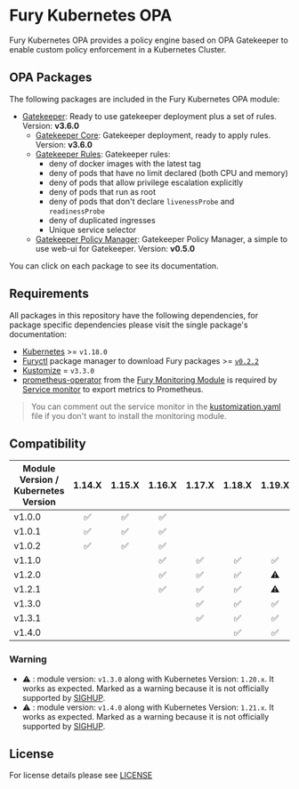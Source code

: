 # Fury Kubernetes OPA

Fury Kubernetes OPA provides a policy engine based on OPA Gatekeeper to enable custom policy enforcement in a
Kubernetes Cluster.

## OPA Packages

The following packages are included in the Fury Kubernetes OPA module:

- [Gatekeeper](katalog/gatekeeper): Ready to use gatekeeper deployment plus a set of rules. Version: **v3.6.0**
  - [Gatekeeper Core](katalog/gatekeeper/core): Gatekeeper deployment, ready to apply rules. Version: **v3.6.0**
  - [Gatekeeper Rules](katalog/gatekeeper/rules): Gatekeeper rules:
    - deny of docker images with the latest tag
    - deny of pods that have no limit declared (both CPU and memory)
    - deny of pods that allow privilege escalation explicitly
    - deny of pods that run as root
    - deny of pods that don't declare `livenessProbe` and `readinessProbe`
    - deny of duplicated ingresses
    - Unique service selector
  - [Gatekeeper Policy Manager](katalog/gatekeeper/gpm): Gatekeeper Policy Manager, a simple to use web-ui for
  Gatekeeper. Version: **v0.5.0**

You can click on each package to see its documentation.

## Requirements

All packages in this repository have the following dependencies, for package
specific dependencies please visit the single package's documentation:

- [Kubernetes](https://kubernetes.io) >= `v1.18.0`
- [Furyctl](https://github.com/sighupio/furyctl) package manager to download
    Fury packages >= [`v0.2.2`](https://github.com/sighupio/furyctl/releases/tag/v0.2.2)
- [Kustomize](https://github.com/kubernetes-sigs/kustomize) = `v3.3.0`
- [prometheus-operator](https://github.com/sighupio/fury-kubernetes-monitoring/tree/master/katalog/prometheus-operator)
from the [Fury Monitoring Module](https://github.com/sighupio/fury-kubernetes-monitoring) is required by
[Service monitor](./katalog/gatekeeper/core/service-monitor.yml) to export metrics to Prometheus.

> You can comment out the service monitor in the [kustomization.yaml](./katalog/gatekeeper/core/kustomization.yaml)
file if you don't want to install the monitoring module.

## Compatibility

| Module Version / Kubernetes Version |       1.14.X       |       1.15.X       |       1.16.X       |       1.17.X       |       1.18.X       |       1.19.X       |       1.20.X       |  1.21.X   |
| ----------------------------------- | :----------------: | :----------------: | :----------------: | :----------------: | :----------------: | :----------------: | :----------------: | :-------: |
| v1.0.0                              | :white_check_mark: | :white_check_mark: | :white_check_mark: |                    |                    |                    |                    |           |
| v1.0.1                              | :white_check_mark: | :white_check_mark: | :white_check_mark: |                    |                    |                    |                    |           |
| v1.0.2                              | :white_check_mark: | :white_check_mark: | :white_check_mark: |                    |                    |                    |                    |           |
| v1.1.0                              |                    |                    | :white_check_mark: | :white_check_mark: | :white_check_mark: | :white_check_mark: |                    |           |
| v1.2.0                              |                    |                    | :white_check_mark: | :white_check_mark: | :white_check_mark: |     :warning:      |                    |           |
| v1.2.1                              |                    |                    | :white_check_mark: | :white_check_mark: | :white_check_mark: |     :warning:      |                    |           |
| v1.3.0                              |                    |                    |                    | :white_check_mark: | :white_check_mark: | :white_check_mark: |     :warning:      |           |
| v1.3.1                              |                    |                    |                    | :white_check_mark: | :white_check_mark: | :white_check_mark: |     :warning:      |           |
| v1.4.0                              |                    |                    |                    |                    | :white_check_mark: | :white_check_mark: | :white_check_mark: | :warning: |

### Warning

- :warning: : module version: `v1.3.0` along with Kubernetes Version: `1.20.x`. It works as expected.
Marked as a warning because it is not officially supported by [SIGHUP](https://sighup.io).
- :warning: : module version: `v1.4.0` along with Kubernetes Version: `1.21.x`. It works as expected.
Marked as a warning because it is not officially supported by [SIGHUP](https://sighup.io).

## License

For license details please see [LICENSE](./LICENSE)
